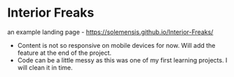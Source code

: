 # Interior Freaks

an example landing page - https://solemensis.github.io/Interior-Freaks/

- Content is not so responsive on mobile devices for now. Will add the feature at the end of the project.
- Code can be a little messy as this was one of my first learning projects. I will clean it in time.
